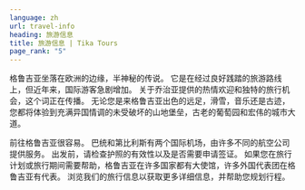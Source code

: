 ```yaml
---
language: zh
url: travel-info
heading: 旅游信息
title: 旅游信息 | Tika Tours
page_rank: "5"
---
```

<div class="row content-row"><!-- 893 (0)-->

</div>

<div class="row content-row"><!-- 894 (2)-->
<div class="col-xs-12 col-sm-6 col-md-6"><!-- 1236 -->

格鲁吉亚坐落在欧洲的边缘，半神秘的传说。 它是在经过良好践踏的旅游路线上，但近年来，国际游客急剧增加。 关于乔治亚提供的热情欢迎和独特的旅行机会，这个词正在传播。
无论您是来格鲁吉亚出色的远足，滑雪，音乐还是古迹，您都将体验到充满异国情调的未受破坏的山地堡垒，古老的葡萄园和宏伟的城市大道。

</div>

<div class="col-xs-12 col-sm-6 col-md-6"><!-- 1237 -->

前往格鲁吉亚很容易。 巴统和第比利斯有两个国际机场，由许多不同的航空公司提供服务。 出发前，请检查护照的有效性以及是否需要申请签证。 如果您在旅行计划或旅行期间需要帮助，格鲁吉亚在许多国家都有大使馆，许多外国代表团在格鲁吉亚有代表。
浏览我们的旅行信息以获取更多详细信息，并帮助您规划行程。

</div>

</div>
